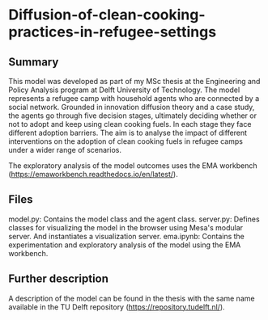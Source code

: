 # Diffusion-of-clean-cooking-practices-in-refugee-settings

## Summary
This model was developed as part of my MSc thesis at the Engineering and Policy Analysis program at Delft University of Technology. 
The model represents a refugee camp with household agents who are connected by a social network. Grounded in innovation diffusion theory and a case study, the agents go through five decision stages, ultimately deciding whether or not to adopt and keep using clean cooking fuels. In each stage they face different adoption barriers.
The aim is to analyse the impact of different interventions on the adoption of clean cooking fuels in refugee camps under a wider range of scenarios. 

The exploratory analysis of the model outcomes uses the EMA workbench (https://emaworkbench.readthedocs.io/en/latest/).


## Files

model.py: Contains the model class and the agent class.
server.py: Defines classes for visualizing the model in the browser using Mesa's modular server. And instantiates a visualization server.
ema.ipynb: Contains the experimentation and exploratory analysis of the model using the EMA workbench.


## Further description
A description of the model can be found in the thesis with the same name available in the TU Delft repository (https://repository.tudelft.nl/).
